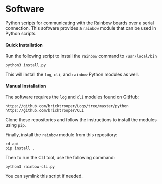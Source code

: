 # Software

Python scripts for communicating with the Rainbow boards over a serial connection.
This software provides a `rainbow` module that can be used in Python scripts.

#### Quick Installation

Run the following script to install the `rainbow` command to `/usr/local/bin`
```
python3 install.py
```

This will install the `log`, `cli`, and `rainbow` Python modules as well.

#### Manual Installation

The software requires the `log` and `cli` modules found on GitHub:
```
https://github.com/bricktrooper/Logs/tree/master/python
https://github.com/bricktrooper/CLI
```
Clone these repositories and follow the instructions to install the modules using `pip`.

Finally, install the `rainbow` module from this repository:
```
cd api
pip install .
```

Then to run the CLI tool, use the following command:
```
python3 rainbow-cli.py
```

You can symlink this script if needed.

